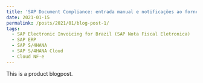 ```yaml
---
title: 'SAP Document Compliance: entrada manual e notificações ao fornecedor disponíveis no eDocument Cockpit'
date: 2021-01-15
permalink: /posts/2021/01/blog-post-1/
tags:
  - SAP Electronic Invoicing for Brazil (SAP Nota Fiscal Eletronica)
  - SAP ERP
  - SAP S/4HANA
  - SAP S/4HANA Cloud
  - Cloud NF-e
---
```


This is a product blogpost.

<!-- Headings are cool
======

You can have many headings
======

Aren't headings cool?
------ -->